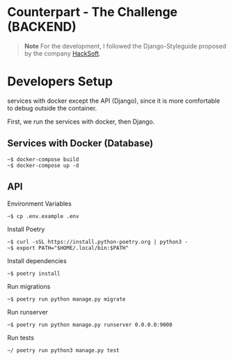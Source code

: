 # Counterpart - The Challenge (BACKEND)
> **Note**
For the development, I followed the Django-Styleguide proposed by the company [HackSoft](https://github.com/HackSoftware/Django-Styleguide).

Developers Setup
================

services with docker except the API (Django), since it is more comfortable to debug outside the container.

First, we run the services with docker, then Django.

Services with Docker (Database)
------------------------------ 
    ~$ docker-compose build
    ~$ docker-compose up -d

API
---

Environment Variables

    ~$ cp .env.example .env

Install Poetry

    ~$ curl -sSL https://install.python-poetry.org | python3 -
    ~$ export PATH="$HOME/.local/bin:$PATH"

Install dependencies

    ~$ poetry install

Run migrations

    ~$ poetry run python manage.py migrate

Run runserver

    ~$ poetry run python manage.py runserver 0.0.0.0:9000

Run tests

    ~/ poetry run python3 manage.py test